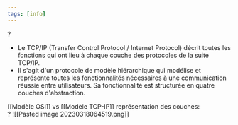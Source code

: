 ```yaml
---
tags: [info]
---
```

?

-   Le TCP/IP (Transfer Control Protocol / Internet Protocol) décrit toutes les fonctions qui ont lieu à chaque couche des protocoles de la suite TCP/IP.
-   Il s'agit d'un protocole de modèle hiérarchique qui modélise et représente toutes les fonctionnalités nécessaires à une communication réussie entre utilisateurs. Sa fonctionnalité est structurée en quatre couches d'abstraction.

[[Modèle OSI]] vs [[Modèle TCP-IP]] représentation des couches:  
?
![[Pasted image 20230318064519.png]]